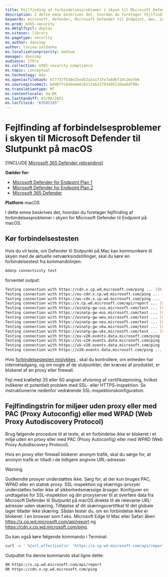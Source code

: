 ```yaml
---
title: Fejlfinding af forbindelsesproblemer i skyen til Microsoft Defender til Slutpunkt på macOS
description: I dette emne beskrives det, hvordan du foretager fejlfinding af forbindelsesproblemer i skyen for Microsoft Defender til Endpoint på macOS
keywords: microsoft, defender, Microsoft Defender til Endpoint, mac, installation, deploy, uninstallation, intune,propf, macos, catalina, mojave, high sierra
ms.prod: m365-security
ms.mktglfcycl: deploy
ms.sitesec: library
ms.pagetype: security
ms.author: dansimp
author: lovina-saldanha
ms.localizationpriority: medium
manager: dansimp
audience: ITPro
ms.collection: m365-security-compliance
ms.topic: conceptual
ms.technology: mde
ms.openlocfilehash: 677737f530e35ed52a2a1f3fe7a8d6f18c26e7b6
ms.sourcegitcommit: bdd6ffc6ebe4e6cb212ab22793d9513dae6d798c
ms.translationtype: MT
ms.contentlocale: da-DK
ms.lasthandoff: 03/08/2022
ms.locfileid: "63592145"
---
```

# <a name="troubleshoot-cloud-connectivity-issues-for-microsoft-defender-for-endpoint-on-macos"></a>Fejlfinding af forbindelsesproblemer i skyen til Microsoft Defender til Slutpunkt på macOS

[!INCLUDE [Microsoft 365 Defender rebranding](../../includes/microsoft-defender.md)]

**Gælder for:**
- [Microsoft Defender for Endpoint Plan 1](https://go.microsoft.com/fwlink/?linkid=2154037)
- [Microsoft Defender for Endpoint Plan 2](https://go.microsoft.com/fwlink/?linkid=2154037)
- [Microsoft 365 Defender](https://go.microsoft.com/fwlink/?linkid=2118804)

**Platform** macOS

I dette emne beskrives det, hvordan du foretager fejlfinding af forbindelsesproblemer i skyen for Microsoft Defender til Endpoint på macOS.

## <a name="run-the-connectivity-test"></a>Kør forbindelsestesten
Hvis du vil teste, om Defender til Slutpunkt på Mac kan kommunikere til skyen med de aktuelle netværksindstillinger, skal du køre en forbindelsestest fra kommandolinjen:

```Bash
mdatp connectivity test
```

forventet output:
```Bash
Testing connection with https://cdn.x.cp.wd.microsoft.com/ping ... [OK]
Testing connection with https://eu-cdn.x.cp.wd.microsoft.com/ping ... [OK]
Testing connection with https://wu-cdn.x.cp.wd.microsoft.com/ping ... [OK]
Testing connection with https://x.cp.wd.microsoft.com/api/report ... [OK]
Testing connection with https://winatp-gw-cus.microsoft.com/test ... [OK]
Testing connection with https://winatp-gw-eus.microsoft.com/test ... [OK]
Testing connection with https://winatp-gw-weu.microsoft.com/test ... [OK]
Testing connection with https://winatp-gw-neu.microsoft.com/test ... [OK]
Testing connection with https://winatp-gw-ukw.microsoft.com/test ... [OK]
Testing connection with https://winatp-gw-uks.microsoft.com/test ... [OK]
Testing connection with https://eu-v20.events.data.microsoft.com/ping ... [OK]
Testing connection with https://us-v20.events.data.microsoft.com/ping ... [OK]
Testing connection with https://uk-v20.events.data.microsoft.com/ping ... [OK]
Testing connection with https://v20.events.data.microsoft.com/ping ... [OK]
```

Hvis [forbindelsestesten mislykkes](microsoft-defender-endpoint-mac.md#network-connections) , skal du kontrollere, om enheden har internetadgang, og om nogle af de slutpunkter, der kræves af produktet, er blokeret af en proxy eller firewall.

Fejl med krøllefejl 35 eller 60 angiver afvisning af certifikatpinning, hvilket indikerer et potentielt problem med SSL- eller HTTPS-inspektion. Se instruktionerne nedenfor vedrørende SSL-inspektionskonfiguration.

## <a name="troubleshooting-steps-for-environments-without-proxy-or-with-proxy-autoconfig-pac-or-with-web-proxy-autodiscovery-protocol-wpad"></a>Fejlfindingstrin for miljøer uden proxy eller med PAC (Proxy Autoconfig) eller med WPAD (Web Proxy Autodiscovery Protocol)
Brug følgende procedure til at teste, at en forbindelse ikke er blokeret i et miljø uden en proxy eller med PAC (Proxy Autoconfig) eller med WPAD (Web Proxy Autodiscovery Protocol).

Hvis en proxy eller firewall blokerer anonym trafik, skal du sørge for, at anonym trafik er tilladt i de tidligere angivne URL-adresser.

> [!WARNING]
> Godkendte proxyer understøttes ikke. Sørg for, at der kun bruges PAC, WPAD eller en statisk proxy. SSL-inspektion og skærings-proxyer understøttes heller ikke af sikkerhedsmæssige årsager. Konfigurer en undtagelse for SSL-inspektion og din proxyserver til at overføre data fra Microsoft Defender til Slutpunkt på macOS direkte til de relevante URL-adresser uden skæring. Tilføjelse af dit skæringscertifikat til det globale lager tillader ikke skæring.
Sådan tester du, om en forbindelse ikke er blokeret: I en browser som f.eks. Microsoft Edge til Mac eller Safari åben https://x.cp.wd.microsoft.com/api/report og https://cdn.x.cp.wd.microsoft.com/ping.

Du kan også køre følgende kommando i Terminal:

```Bash
curl -w ' %{url_effective}\n' 'https://x.cp.wd.microsoft.com/api/report' 'https://cdn.x.cp.wd.microsoft.com/ping' 
```

Outputtet fra denne kommando skal ligne dette:
```bash
OK https://x.cp.wd.microsoft.com/api/report
OK https://cdn.x.cp.wd.microsoft.com/ping
```
